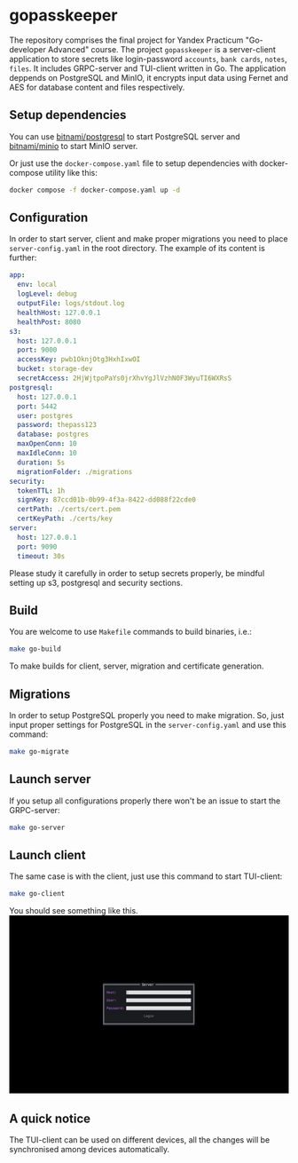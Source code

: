 # gopasskeeper
The repository comprises the final project for Yandex Practicum "Go-developer Advanced" course. The project `gopasskeeper` is a server-client application to store secrets like login-password `accounts`, `bank cards`, `notes`, `files`. It includes GRPC-server and TUI-client written in Go. The application deppends on PostgreSQL and MinIO, it encrypts input data using Fernet and AES for database content and files respectively.

## Setup dependencies
You can use [bitnami/postgresql](https://hub.docker.com/r/bitnami/postgresql) to start PostgreSQL server and [bitnami/minio](https://hub.docker.com/r/bitnami/minio) to start MinIO server.

Or just use the `docker-compose.yaml` file to setup dependencies with docker-compose utility like this:
```bash
docker compose -f docker-compose.yaml up -d 
```

## Configuration
In order to start server, client and make proper migrations you need to place `server-config.yaml` in the root directory. The example of its content is further:
```yaml
app:
  env: local
  logLevel: debug
  outputFile: logs/stdout.log
  healthHost: 127.0.0.1
  healthPost: 8080
s3:
  host: 127.0.0.1
  port: 9000
  accessKey: pwb1OknjOtg3HxhIxwOI
  bucket: storage-dev
  secretAccess: 2HjWjtpoPaYs0jrXhvYgJlVzhN0F3WyuTI6WXRsS
postgresql:
  host: 127.0.0.1
  port: 5442
  user: postgres
  password: thepass123
  database: postgres
  maxOpenConn: 10
  maxIdleConn: 10
  duration: 5s
  migrationFolder: ./migrations
security:
  tokenTTL: 1h
  signKey: 87ccd01b-0b99-4f3a-8422-dd088f22cde0
  certPath: ./certs/cert.pem
  certKeyPath: ./certs/key
server:
  host: 127.0.0.1
  port: 9090
  timeout: 30s
```
Please study it carefully in order to setup secrets properly, be mindful setting up s3, postgresql and security sections.

## Build
You are welcome to use `Makefile` commands to build binaries, i.e.:
```bash
make go-build
```
To make builds for client, server, migration and certificate generation.

## Migrations
In order to setup PostgreSQL properly you need to make migration. So, just input proper settings for PostgreSQL in the `server-config.yaml` and use this command:
```bash
make go-migrate
```

## Launch server
If you setup all configurations properly there won't be an issue to start the GRPC-server:
```bash
make go-server
```

## Launch client
The same case is with the client, just use this command to start TUI-client:
```bash
make go-client
```

You should see something like this.
![Alt Demo](images/demo.gif)

## A quick notice
The TUI-client can be used on different devices, all the changes will be synchronised among devices automatically.
